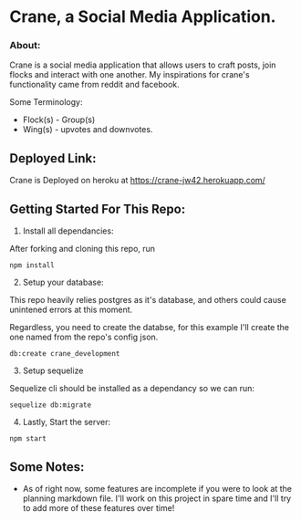 # Crane, a Social Media Application.

### About:

Crane is a social media application that allows users to craft posts, join flocks and interact with one another. My inspirations for crane's functionality came from reddit and facebook.

Some Terminology:
- Flock(s) - Group(s)
- Wing(s) - upvotes and downvotes.

## Deployed Link:

Crane is Deployed on heroku at https://crane-jw42.herokuapp.com/

## Getting Started For This Repo:

1. Install all dependancies:

After forking and cloning this repo, run
```
npm install
```
2. Setup your database:

This repo heavily relies postgres as it's database, and others could cause unintened errors at this moment.

Regardless, you need to create the databse, for this example I'll create the one named from the repo's config json.
```
db:create crane_development
```

3. Setup sequelize

Sequelize cli should be installed as a dependancy so we can run:
```
sequelize db:migrate
```

4. Lastly, Start the server:

```
npm start
```

## Some Notes:

- As of right now, some features are incomplete if you were to look at the planning markdown file. I'll work on this project in spare time and I'll try to add more of these features over time!
